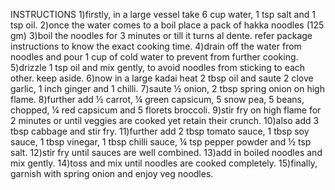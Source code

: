 INSTRUCTIONS
1)firstly, in a large vessel take 6 cup water, 1 tsp salt and 1 tsp oil.
2)once the water comes to a boil place a pack of hakka noodles (125 gm)
3)boil the noodles for 3 minutes or till it turns al dente. refer package instructions to know the exact cooking time.
4)drain off the water from noodles and pour 1 cup of cold water to prevent from further cooking.
5)drizzle 1 tsp oil and mix gently, to avoid noodles from sticking to each other. keep aside.
6)now in a large kadai heat 2 tbsp oil and saute 2 clove garlic, 1 inch ginger and 1 chilli.
7)saute ½ onion, 2 tbsp spring onion on high flame.
8)further add ½ carrot, ¼ green capsicum, 5 snow pea, 5 beans, chopped, ¼ red capsicum and 5 florets broccoli.
9)stir fry on high flame for 2 minutes or until veggies are cooked yet retain their crunch.
10)also add 3 tbsp cabbage and stir fry.
11)further add 2 tbsp tomato sauce, 1 tbsp soy sauce, 1 tbsp vinegar, 1 tbsp chilli sauce, ¼ tsp pepper powder and ½ tsp salt.
12)stir fry until sauces are well combined.
13)add in boiled noodles and mix gently.
14)toss and mix until noodles are cooked completely.
15)finally, garnish with spring onion and enjoy veg noodles.